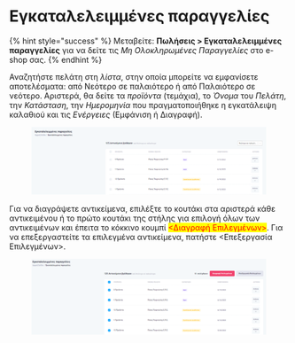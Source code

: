 # Εγκαταλελειμμένες παραγγελίες

{% hint style="success" %}
Μεταβείτε: **Πωλήσεις > Εγκαταλελειμμένες παραγγελίες** για να δείτε τις _Μη Ολοκληρωμένες Παραγγελίες_ στο e-shop σας.
{% endhint %}

Αναζητήστε πελάτη στη _λίστα_, στην οποία μπορείτε να εμφανίσετε αποτελέσματα: από Νεότερο σε παλαιότερο ή από Παλαιότερο σε νεότερο. Αριστερά, θα δείτε τα _προϊόντα_ (τεμάχια), το _Όνομα_ του _Πελάτη_, την _Κατάσταση_, την _Ημερομηνία_ που πραγματοποιήθηκε η εγκατάλειψη καλαθιού και τις _Ενέργειες_ (Εμφάνιση ή Διαγραφή).&#x20;

<figure><img src="../.gitbook/assets/ScreenHunter 376.png" alt=""><figcaption></figcaption></figure>

Για να διαγράψετε αντικείμενα, επιλέξτε το κουτάκι στα αριστερά κάθε αντικειμένου ή το πρώτο κουτάκι της στήλης για επιλογή όλων των αντικειμένων και έπειτα το κόκκινο κουμπί <mark style="color:red;"><Διαγραφή Επιλεγμένων></mark>. Για να επεξεργαστείτε τα επιλεγμένα αντικείμενα, πατήστε <Επεξεργασία Επιλεγμένων>.

<figure><img src="../.gitbook/assets/ScreenHunter 377.png" alt=""><figcaption></figcaption></figure>
